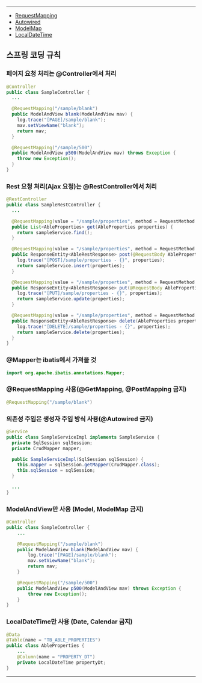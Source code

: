 
---
- [RequestMapping](https://itworldyo.tistory.com/32)
- [Autowired](https://madplay.github.io/post/why-constructor-injection-is-better-than-field-injection)
- [ModelMap](https://javaoop.tistory.com/56)
- [LocalDateTime](https://java119.tistory.com/52)


## 스프링 코딩 규칙
### 페이지 요청 처리는 @Controller에서 처리
```java
@Controller
public class SampleController {
  ...

  @RequestMapping("/sample/blank")
  public ModelAndView blank(ModelAndView mav) {
    log.trace("[PAGE]/sample/blank");
    mav.setViewName("blank");
    return mav;
  }

  @RequestMapping("/sample/500")
  public ModelAndView p500(ModelAndView mav) throws Exception {
    throw new Exception();
  }
}
```

### Rest 요청 처리(Ajax 요청)는 @RestController에서 처리
```java
@RestController
public class SampleRestController {
  ...

  @RequestMapping(value = "/sample/properties", method = RequestMethod.GET)
  public List<AbleProperties> get(AbleProperties properties) {
  	return sampleService.find();
  }

  @RequestMapping(value = "/sample/properties", method = RequestMethod.POST)
  public ResponseEntity<AbleRestResponse> post(@RequestBody AbleProperties properties) {
  	log.trace("[POST]/sample/properties - {}", properties);
  	return sampleService.insert(properties);
  }

  @RequestMapping(value = "/sample/properties", method = RequestMethod.PUT)
  public ResponseEntity<AbleRestResponse> put(@RequestBody AbleProperties properties) {
  	log.trace("[PUT]/sample/properties - {}", properties);
  	return sampleService.update(properties);
  }

  @RequestMapping(value = "/sample/properties", method = RequestMethod.DELETE)
  public ResponseEntity<AbleRestResponse> delete(AbleProperties properties) {
  	log.trace("[DELETE]/sample/properties - {}", properties);
  	return sampleService.delete(properties);
  }
}
```

### @Mapper는 ibatis에서 가져올 것
```java
import org.apache.ibatis.annotations.Mapper;
```

### @RequestMapping 사용(@GetMapping, @PostMapping 금지)
```java
@RequestMapping("/sample/blank")
```

### 의존성 주입은 생성자 주입 방식 사용(@Autowired 금지)
```java
@Service
public class SampleServiceImpl implements SampleService {
  private SqlSession sqlSession;
  private CrudMapper mapper;

  public SampleServiceImpl(SqlSession sqlSession) {
  	this.mapper = sqlSession.getMapper(CrudMapper.class);
  	this.sqlSession = sqlSession;
  }

  ...
}
```

### ModelAndView만 사용 (Model, ModelMap 금지)
```java
@Controller
public class SampleController {
	...

	@RequestMapping("/sample/blank")
	public ModelAndView blank(ModelAndView mav) {
		log.trace("[PAGE]/sample/blank");
		mav.setViewName("blank");
		return mav;
	}

	@RequestMapping("/sample/500")
	public ModelAndView p500(ModelAndView mav) throws Exception {
		throw new Exception();
	}
}
```

### LocalDateTime만 사용 (Date, Calendar 금지)
```java
@Data
@Table(name = "TB_ABLE_PROPERTIES")
public class AbleProperties {
	...
	@Column(name = "PROPERTY_DT")
	private LocalDateTime propertyDt;
}
```
---
